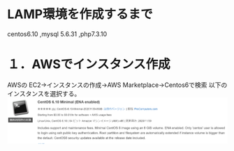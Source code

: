 # LAMP環境を作成するまで
centos6.10 ,mysql 5.6.31 ,php7.3.10  

# １．AWSでインスタンス作成
AWSの
EC2->インスタンスの作成->AWS Marketplace->Centos6で検索
以下のインスタンスを選択する。
![Test Image 1](img/centos.PNG)

